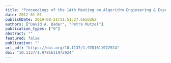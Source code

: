 ```yaml
---
title: "Proceedings of the 14th Meeting on Algorithm Engineering & Experiments, ALENEX 2012, The Westin Miyako, Kyoto, Japan, January 16, 2012"
date: 2012-01-01
publishDate: 2019-08-21T11:51:27.665626Z
authors: ["David A. Bader", "Petra Mutzel"]
publication_types: ["0"]
abstract: ""
featured: false
publication: ""
url_pdf: "https://doi.org/10.1137/1.9781611972924"
doi: "10.1137/1.9781611972924"
---
```


